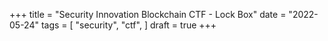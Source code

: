 +++
title = "Security Innovation Blockchain CTF - Lock Box"
date = "2022-05-24"
tags = [
    "security",
    "ctf",
]
draft = true
+++
